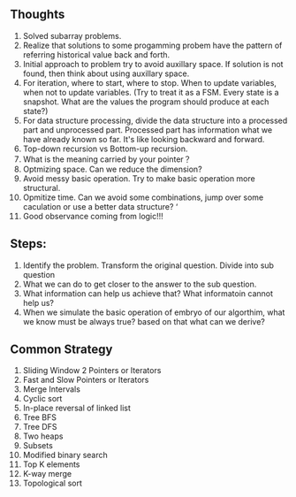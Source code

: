 ## Thoughts ##

1. Solved subarray problems.   
2. Realize that solutions to some progamming probem have the pattern of referring historical value back and forth.   
3. Initial approach to problem try to avoid auxillary space. If solution is not found, then think about using auxillary space.
4. For iteration, where to start, where to stop. When to update variables, when not to update variables. (Try to treat it as a FSM. Every state is a snapshot. What are the values the program should produce at each state?)
5. For data structure processing, divide the data structure into a processed part and unprocessed part. Processed part has information what we have already known so far. It's like looking backward and forward. 
6. Top-down recursion vs Bottom-up recursion. 
7. What is the meaning carried by your pointer？
8. Optmizing space. Can we reduce the dimension? 
9. Avoid messy basic operation. Try to make basic operation more structural. 
10. Opmitize time. Can we avoid some combinations, jump over some caculation or use a better data structure? ‘
11. Good observance coming from logic!!!

## Steps:
1. Identify the problem. Transform the original question. Divide into sub question
2. What we can do to get closer to the answer to the sub question. 
3. What information can help us achieve that? What informatoin cannot help us?
4. When we simulate the basic operation of embryo of our algorthim, what we know must be always true? based on that what can we derive?

## Common Strategy ## 

1. Sliding Window
2  Pointers or Iterators
3. Fast and Slow Pointers or Iterators
4. Merge Intervals
5. Cyclic sort
6. In-place reversal of linked list
7. Tree BFS
8. Tree DFS
9. Two heaps
10. Subsets
11. Modified binary search
12. Top K elements
13. K-way merge
14. Topological sort

